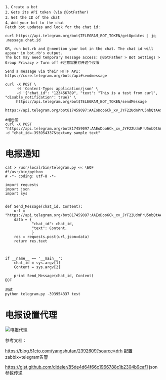 ```
1、Create a bot
2、Gets its API token (via @BotFather)
3、Get the ID of the chat
4、Add your bot to the chat
Fetch bot updates and look for the chat id:

curl https://api.telegram.org/bot$TELEGRAM_BOT_TOKEN/getUpdates | jq .message.chat.id

OR, run bot.rb and @-mention your bot in the chat. The chat id will appear in bot.rb's output.
The bot may need temporary message access: @BotFather > Bot Settings > Group Privacy > Turn off #注意需要打开这个权限

Send a message via their HTTP API: https://core.telegram.org/bots/api#sendmessage

curl -X POST \
     -H 'Content-Type: application/json' \
     -d '{"chat_id": "123456789", "text": "This is a test from curl", "disable_notification": true}' \
     https://api.telegram.org/bot$TELEGRAM_BOT_TOKEN/sendMessage

https://api.telegram.org/bot817459097:AAEoDoo6Ck_xv_JYF22UdmPrU5nbQtAAx34/getUpdates

#组告警
curl -X POST "https://api.telegram.org/bot817459097:AAEoDoo6Ck_xv_JYF22UdmPrU5nbQtAAx34/sendMessage" -d "chat_id=-393954337&text=my sample text"
```

# 电报通知
```
cat > /usr/local/bin/telegram.py << \EOF
#!/usr/bin/python
# -*- coding: utf-8 -*-

import requests
import json
import sys


def Send_Message(chat_id, Content):
    url = "https://api.telegram.org/bot817459097:AAEoDoo6Ck_xv_JYF22UdmPrU5nbQtAAx34/sendMessage"
    data = {
            "chat_id": chat_id,
            "text": Content, 
            }
    res = requests.post(url,json=data)
    return res.text



if __name__ == '__main__':
    chat_id = sys.argv[1]
    Content = sys.argv[2]

    print Send_Message(chat_id, Content)
EOF

测试
python telegram.py -393954337 test
```

# 电报设置代理

  ![电报代理](https://github.com/Lancger/opslinux/blob/master/images/telegram.png)


参考文档：

https://blog.51cto.com/yangshufan/2392609?source=drh    配置zabbix+telegram告警


https://gist.github.com/dideler/85de4d64f66c1966788c1b2304b9caf1  json参数传递

